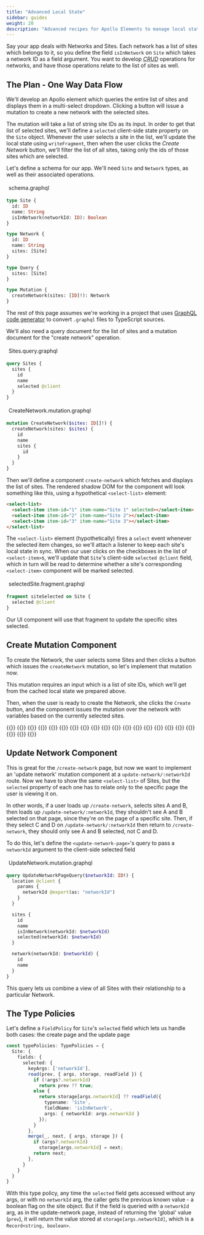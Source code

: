 ```yaml
---
title: "Advanced Local State"
sidebar: guides
weight: 20
description: "Advanced recipes for Apollo Elements to manage local state"
---
```


<style>
figure {
  margin-inline: 0;
}

figure pre {
  border-start-start-radius: 0 !important;
  border-start-end-radius: 0 !important;
}

figcaption {
  border-start-start-radius: 6px;
  border-start-end-radius: 6px;
  background-color: var(--markdown-table-row-odd-background-color);
  padding: 4px 6px;
}
</style>

Say your app deals with Networks and Sites. Each network has a list of sites which belongs to it, so you define the field `isInNetwork` on `Site` which takes a network ID as a field argument. You want to develop <dfn><abbr title="Create, Read, Update, Delete">CRUD</abbr></dfn> operations for networks, and have those operations relate to the list of sites as well.

## The Plan - One Way Data Flow

We'll develop an Apollo element which queries the entire list of sites and displays them in a multi-select dropdown. Clicking a button will issue a mutation to create a new network with the selected sites.

The mutation will take a list of string site IDs as its input. In order to get that list of selected sites, we'll define a `selected` client-side state property on the `Site` object. Whenever the user selects a site in the list, we'll update the local state using `writeFragment`, then when the user clicks the *Create Network* button, we'll filter the list of all sites, taking only the ids of those sites which are selected.

<!-- TODO: Add sequence diagram for one-way data flow:
  1. from Apollo Cache, to create-network element via AllSitesQuery
  2. from create-network element to select-item element via Property Assignment
  3. then from select-item element back to create-network element via MouseEvent
  4. then from create-network element back to Apollo Cache via writeFragment
-->

Let's define a schema for our app. We'll need `Site` and `Network` types, as well as their associated operations.

<figure>
<figcaption>schema.graphql</figcaption>

```graphql copy
type Site {
  id: ID
  name: String
  isInNetwork(networkId: ID): Boolean
}

type Network {
  id: ID
  name: String
  sites: [Site]
}

type Query {
  sites: [Site]
}

type Mutation {
  createNetwork(sites: [ID]!): Network
}
```

</figure>

<inline-notification type="tip" title="GraphQL Codegen">

The rest of this page assumes we're working in a project that uses [GraphQL code generator](https://www.graphql-code-generator.com/docs/presets/near-operation-file) to convert `.graphql` files to TypeScript sources.

</inline-notification>

We'll also need a query document for the list of sites and a mutation document for the "create network" operation.

<figure>
<figcaption>Sites.query.graphql</figcaption>

```graphql copy
query Sites {
  sites {
    id
    name
    selected @client
  }
}
```

</figure>

<figure>

<figcaption>CreateNetwork.mutation.graphql</figcaption>

```graphql copy
mutation CreateNetwork($sites: ID[]!) {
  createNetwork(sites: $sites) {
    id
    name
    sites {
      id
    }
  }
}
```

</figure>

Then we'll define a component `create-network` which fetches and displays the list of sites. The rendered shadow DOM for the component will look something like this, using a hypothetical `<select-list>` element:

```html
<select-list>
  <select-item item-id="1" item-name="Site 1" selected></select-item>
  <select-item item-id="2" item-name="Site 2"></select-item>
  <select-item item-id="3" item-name="Site 3"></select-item>
</select-list>
```

The `<select-list>` element (hypothetically) fires a `select` event whenever the selected item changes, so we'll attach a listener to keep each site's local state in sync. When our user clicks on the checkboxes in the list of `<select-item>`s, we'll update that `Site`'s client-side `selected @client` field, which in turn will be read to determine whether a site's corresponding `<select-item>` component will be marked selected.

<figure>
<figcaption>selectedSite.fragment.graphql</figcaption>

```graphql copy
fragment siteSelected on Site {
  selected @client
}
```

</figure>

Our UI component will use that fragment to update the specific sites selected.

## Create Mutation Component

To create the Network, the user selects some Sites and then clicks a button which issues the `createNetwork` mutation, so let's implement that mutation now.

This mutation requires an input which is a list of site IDs, which we'll get from the cached local state we prepared above.

Then, when the user is ready to create the Network, she clicks the `Create` button, and the component issues the mutation over the network with variables based on the currently selected sites.

<code-tabs collection="libraries" default-tab="lit">
  {{<code-tab package="html">}} {{<include "final-html.html">}} {{</code-tab>}}
  {{<code-tab package="mixins">}} {{<include "final-mixins.ts">}} {{</code-tab>}}
  {{<code-tab package="lit">}} {{<include "final-lit.ts">}} {{</code-tab>}}
  {{<code-tab package="fast">}} {{<include "final-fast.ts">}} {{</code-tab>}}
  {{<code-tab package="haunted">}} {{<include "final-haunted.ts">}} {{</code-tab>}}
  {{<code-tab package="atomico">}} {{<include "final-atomico.tsx">}} {{</code-tab>}}
  {{<code-tab package="hybrids">}} {{<include "final-hybrids.ts">}} {{</code-tab>}}
</code-tabs>

## Update Network Component

This is great for the `/create-network` page, but now we want to implement an 'update network' mutation component at a `update-network/:networkId` route. Now we have to show the same `<select-list>` of Sites, but the `selected` property of each one has to relate only to the specific page the user is viewing it on.

In other words, if a user loads up `/create-network`, selects sites A and B, then loads up `/update-network/:networkId`, they shouldn't see A and B selected on that page, since they're on the page of a specific site. Then, if they select C and D on `/update-network/:networkId` then return to `/create-network`, they should only see A and B selected, not C and D.

To do this, let's define the `<update-network-page>`'s query to pass a `networkId` argument to the client-side selected field

<figure>
<figcaption>UpdateNetwork.mutation.graphql</figcaption>

```graphql copy
query UpdateNetworkPageQuery($networkId: ID!) {
  location @client {
    params {
      networkId @export(as: "networkId")
    }
  }

  sites {
    id
    name
    isInNetwork(networkId: $networkId)
    selected(networkId: $networkId)
  }

  network(networkId: $networkId) {
    id
    name
  }
}
```

</figure>

This query lets us combine a view of all Sites with their relationship to a particular Network.

## The Type Policies

Let's define a `FieldPolicy` for `Site`'s `selected` field which lets us handle both cases: the create page and the update page

```ts copy
const typePolicies: TypePolicies = {
  Site: {
    fields: {
      selected: {
        keyArgs: ['networkId'],
        read(prev, { args, storage, readField }) {
          if (!args?.networkId)
            return prev ?? true;
          else {
            return storage[args.networkId] ?? readField({
              typename: 'Site',
              fieldName: 'isInNetwork',
              args: { networkId: args.networkId }
            });
          }
        },
        merge(_, next, { args, storage }) {
          if (args?.networkId)
            storage[args.networkId] = next;
          return next;
        },
      }
    }
  }
}
```

With this type policy, any time the `selected` field gets accessed without any args, or with no `networkId` arg, the caller gets the previous known value - a boolean flag on the site object.
But if the field is queried with a `networkId` arg, as in the update-network page, instead of returning the 'global' value (`prev`), it will return the value stored at `storage[args.networkId]`, which is a `Record<string, boolean>`.

